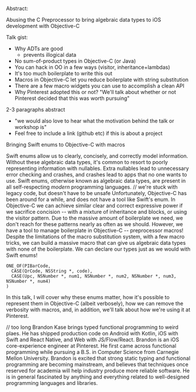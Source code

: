 Abstract:

Abusing the C Preprocessor to bring algebraic data types to iOS development with Objective-C


Talk gist:
* Why ADTs are good
  * prevents illogical data
* No sum-of-product types in Objective-C (or Java)
* You can hack in OO in a few ways (visitor, inheritance+lambdas)
* It's too much boilerplate to write this out
* Macros in Objective-C let you reduce boilerplate with string substitution
* There are a few macro widgets you can use to accomplish a clean API
* Why Pinterest adopted this or not?
"We'll talk about whether or not Pinterest decided that this was worth pursuing"

2-3 paragraphs
abstract
+ "we would also love to hear what the motivation behind the talk or workshop is"
+ Feel free to include a link (github etc) if this is about a project


Bringing Swift enums to Objective-C with macros

Swift enums allow us to clearly, concisely, and correctly model information. Without these algebraic data types, it's common to resort to poorly representing information with nullables. Extra nullables lead to unnecessary error checking and crashes, and crashes lead to apps that no one wants to use.
Swift enums, otherwise known as algebraic data types, are present in all self-respecting _modern_ programming languages. 
// we're stuck with legacy code, but doesn't have to be unsafe
Unfortunately, Objective-C has been around for a while, and does not have a tool like Swift's enum.
In Objective-C we can achieve similar clear and correct expressive power if we sacrifice concision -- with a mixture of inheritance and blocks, or using the visitor pattern. Due to the massive amount of boilerplate we need, we don't reach for these patterns nearly as often as we should.
However, we have a tool to manage boilerplate in Objective-C -- preprocessor macros!
Despite the limitations of the macro substitution system, with a few macro tricks, we can build a massive macro that can give us algebraic data types with none of the boilerplate. We can declare our types just as we would with Swift enums!

```
ONE_OF(PIBarCode,
  CASE(QrCode, NSString *, code),
  CASE(Upc, NSNumber *, num1, NSNumber *, num2, NSNumber *, num3, NSNumber *, num4)
)
```

In this talk, I will cover why these enums matter, how it's possible to represent them in Objective-C (albeit verbosely), how we can remove the verbosity with macros, and, in addition, we'll talk about how we're using it at Pinterest.

// too long
Brandon Kase brings typed functional programming to weird plaes. He has shipped production code on Android with Kotlin, iOS with Swift and React Native, and Web with JS/Flow/React. Brandon is an iOS core-experience engineer at Pinterest. He first came across functional programming while pursuing a B.S. in Computer Science from Carnegie Mellon University. Brandon is excited that strong static typing and functional programming are becoming mainstream, and believes that techniques once reserved for academia will help industry produce more reliable software. He is in general fascinated by anything and everything related to well-designed programming languages and libraries.


